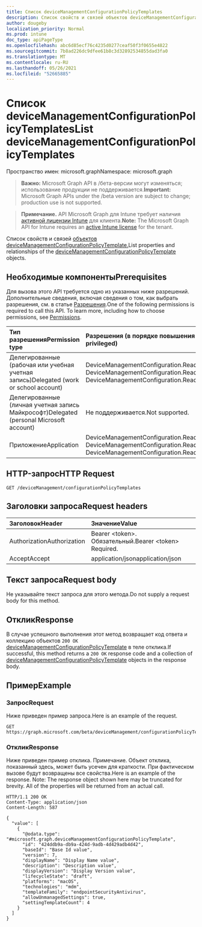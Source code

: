 ```yaml
---
title: Список deviceManagementConfigurationPolicyTemplates
description: Список свойств и связей объектов deviceManagementConfigurationPolicyTemplate.
author: dougeby
localization_priority: Normal
ms.prod: intune
doc_type: apiPageType
ms.openlocfilehash: abc6d85ecf76c4235d0277ceaf50f3f0655e4822
ms.sourcegitcommit: 7b8ad226dc9dfee61b8c3d32892534855dad3fa0
ms.translationtype: MT
ms.contentlocale: ru-RU
ms.lasthandoff: 05/26/2021
ms.locfileid: "52665885"
---
```

# <a name="list-devicemanagementconfigurationpolicytemplates"></a><span data-ttu-id="2ce38-103">Список deviceManagementConfigurationPolicyTemplates</span><span class="sxs-lookup"><span data-stu-id="2ce38-103">List deviceManagementConfigurationPolicyTemplates</span></span>

<span data-ttu-id="2ce38-104">Пространство имен: microsoft.graph</span><span class="sxs-lookup"><span data-stu-id="2ce38-104">Namespace: microsoft.graph</span></span>

> <span data-ttu-id="2ce38-105">**Важно:** Microsoft Graph API в /бета-версии могут изменяться; использование продукции не поддерживается.</span><span class="sxs-lookup"><span data-stu-id="2ce38-105">**Important:** Microsoft Graph APIs under the /beta version are subject to change; production use is not supported.</span></span>

> <span data-ttu-id="2ce38-106">**Примечание.** API Microsoft Graph для Intune требует наличия [активной лицензии Intune](https://go.microsoft.com/fwlink/?linkid=839381) для клиента.</span><span class="sxs-lookup"><span data-stu-id="2ce38-106">**Note:** The Microsoft Graph API for Intune requires an [active Intune license](https://go.microsoft.com/fwlink/?linkid=839381) for the tenant.</span></span>

<span data-ttu-id="2ce38-107">Список свойств и связей [объектов deviceManagementConfigurationPolicyTemplate.](../resources/intune-deviceconfigv2-devicemanagementconfigurationpolicytemplate.md)</span><span class="sxs-lookup"><span data-stu-id="2ce38-107">List properties and relationships of the [deviceManagementConfigurationPolicyTemplate](../resources/intune-deviceconfigv2-devicemanagementconfigurationpolicytemplate.md) objects.</span></span>

## <a name="prerequisites"></a><span data-ttu-id="2ce38-108">Необходимые компоненты</span><span class="sxs-lookup"><span data-stu-id="2ce38-108">Prerequisites</span></span>
<span data-ttu-id="2ce38-p101">Для вызова этого API требуется одно из указанных ниже разрешений. Дополнительные сведения, включая сведения о том, как выбрать разрешения, см. в статье [Разрешения](/graph/permissions-reference).</span><span class="sxs-lookup"><span data-stu-id="2ce38-p101">One of the following permissions is required to call this API. To learn more, including how to choose permissions, see [Permissions](/graph/permissions-reference).</span></span>

|<span data-ttu-id="2ce38-111">Тип разрешения</span><span class="sxs-lookup"><span data-stu-id="2ce38-111">Permission type</span></span>|<span data-ttu-id="2ce38-112">Разрешения (в порядке повышения привилегий)</span><span class="sxs-lookup"><span data-stu-id="2ce38-112">Permissions (from least to most privileged)</span></span>|
|:---|:---|
|<span data-ttu-id="2ce38-113">Делегированные (рабочая или учебная учетная запись)</span><span class="sxs-lookup"><span data-stu-id="2ce38-113">Delegated (work or school account)</span></span>|<span data-ttu-id="2ce38-114">DeviceManagementConfiguration.Read.All, DeviceManagementConfiguration.ReadWrite.All</span><span class="sxs-lookup"><span data-stu-id="2ce38-114">DeviceManagementConfiguration.Read.All, DeviceManagementConfiguration.ReadWrite.All</span></span>|
|<span data-ttu-id="2ce38-115">Делегированные (личная учетная запись Майкрософт)</span><span class="sxs-lookup"><span data-stu-id="2ce38-115">Delegated (personal Microsoft account)</span></span>|<span data-ttu-id="2ce38-116">Не поддерживается.</span><span class="sxs-lookup"><span data-stu-id="2ce38-116">Not supported.</span></span>|
|<span data-ttu-id="2ce38-117">Приложение</span><span class="sxs-lookup"><span data-stu-id="2ce38-117">Application</span></span>|<span data-ttu-id="2ce38-118">DeviceManagementConfiguration.Read.All, DeviceManagementConfiguration.ReadWrite.All</span><span class="sxs-lookup"><span data-stu-id="2ce38-118">DeviceManagementConfiguration.Read.All, DeviceManagementConfiguration.ReadWrite.All</span></span>|

## <a name="http-request"></a><span data-ttu-id="2ce38-119">HTTP-запрос</span><span class="sxs-lookup"><span data-stu-id="2ce38-119">HTTP Request</span></span>
<!-- {
  "blockType": "ignored"
}
-->
``` http
GET /deviceManagement/configurationPolicyTemplates
```

## <a name="request-headers"></a><span data-ttu-id="2ce38-120">Заголовки запроса</span><span class="sxs-lookup"><span data-stu-id="2ce38-120">Request headers</span></span>
|<span data-ttu-id="2ce38-121">Заголовок</span><span class="sxs-lookup"><span data-stu-id="2ce38-121">Header</span></span>|<span data-ttu-id="2ce38-122">Значение</span><span class="sxs-lookup"><span data-stu-id="2ce38-122">Value</span></span>|
|:---|:---|
|<span data-ttu-id="2ce38-123">Authorization</span><span class="sxs-lookup"><span data-stu-id="2ce38-123">Authorization</span></span>|<span data-ttu-id="2ce38-124">Bearer &lt;token&gt;. Обязательный.</span><span class="sxs-lookup"><span data-stu-id="2ce38-124">Bearer &lt;token&gt; Required.</span></span>|
|<span data-ttu-id="2ce38-125">Accept</span><span class="sxs-lookup"><span data-stu-id="2ce38-125">Accept</span></span>|<span data-ttu-id="2ce38-126">application/json</span><span class="sxs-lookup"><span data-stu-id="2ce38-126">application/json</span></span>|

## <a name="request-body"></a><span data-ttu-id="2ce38-127">Текст запроса</span><span class="sxs-lookup"><span data-stu-id="2ce38-127">Request body</span></span>
<span data-ttu-id="2ce38-128">Не указывайте текст запроса для этого метода.</span><span class="sxs-lookup"><span data-stu-id="2ce38-128">Do not supply a request body for this method.</span></span>

## <a name="response"></a><span data-ttu-id="2ce38-129">Отклик</span><span class="sxs-lookup"><span data-stu-id="2ce38-129">Response</span></span>
<span data-ttu-id="2ce38-130">В случае успешного выполнения этот метод возвращает код ответа и коллекцию объектов `200 OK` [deviceManagementConfigurationPolicyTemplate](../resources/intune-deviceconfigv2-devicemanagementconfigurationpolicytemplate.md) в теле отклика.</span><span class="sxs-lookup"><span data-stu-id="2ce38-130">If successful, this method returns a `200 OK` response code and a collection of [deviceManagementConfigurationPolicyTemplate](../resources/intune-deviceconfigv2-devicemanagementconfigurationpolicytemplate.md) objects in the response body.</span></span>

## <a name="example"></a><span data-ttu-id="2ce38-131">Пример</span><span class="sxs-lookup"><span data-stu-id="2ce38-131">Example</span></span>

### <a name="request"></a><span data-ttu-id="2ce38-132">Запрос</span><span class="sxs-lookup"><span data-stu-id="2ce38-132">Request</span></span>
<span data-ttu-id="2ce38-133">Ниже приведен пример запроса.</span><span class="sxs-lookup"><span data-stu-id="2ce38-133">Here is an example of the request.</span></span>
``` http
GET https://graph.microsoft.com/beta/deviceManagement/configurationPolicyTemplates
```

### <a name="response"></a><span data-ttu-id="2ce38-134">Отклик</span><span class="sxs-lookup"><span data-stu-id="2ce38-134">Response</span></span>
<span data-ttu-id="2ce38-p102">Ниже приведен пример отклика. Примечание. Объект отклика, показанный здесь, может быть усечен для краткости. При фактическом вызове будут возвращены все свойства.</span><span class="sxs-lookup"><span data-stu-id="2ce38-p102">Here is an example of the response. Note: The response object shown here may be truncated for brevity. All of the properties will be returned from an actual call.</span></span>
``` http
HTTP/1.1 200 OK
Content-Type: application/json
Content-Length: 587

{
  "value": [
    {
      "@odata.type": "#microsoft.graph.deviceManagementConfigurationPolicyTemplate",
      "id": "424ddb9a-db9a-424d-9adb-4d429adb4d42",
      "baseId": "Base Id value",
      "version": 7,
      "displayName": "Display Name value",
      "description": "Description value",
      "displayVersion": "Display Version value",
      "lifecycleState": "draft",
      "platforms": "macOS",
      "technologies": "mdm",
      "templateFamily": "endpointSecurityAntivirus",
      "allowUnmanagedSettings": true,
      "settingTemplateCount": 4
    }
  ]
}
```




